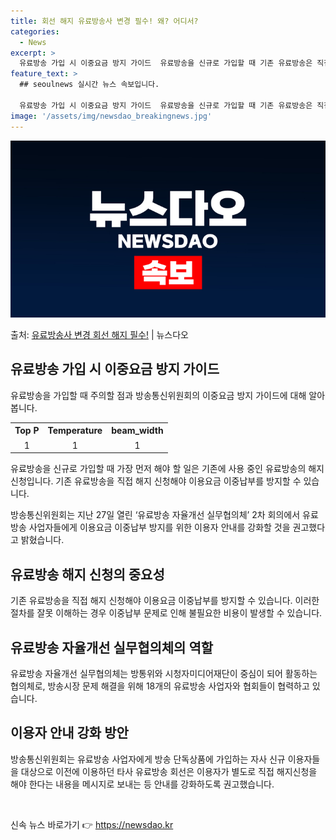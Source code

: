 ```yaml
---
title: 회선 해지 유료방송사 변경 필수! 왜? 어디서?
categories:
  - News
excerpt: >
  유료방송 가입 시 이중요금 방지 가이드  유료방송을 신규로 가입할 때 기존 유료방송은 직접 해지 신청해야 이…
feature_text: >
  ## seoulnews 실시간 뉴스 속보입니다.

  유료방송 가입 시 이중요금 방지 가이드  유료방송을 신규로 가입할 때 기존 유료방송은 직접 해지 신청해야 이…
image: '/assets/img/newsdao_breakingnews.jpg'
---
```


![뉴스다오 속보](/assets/img/newsdao_breakingnews.jpg)

<p>출처: <a href="https://newsdao.kr/4495" rel="dofollow">유료방송사 변경 회선 해지 필수!</a> | 뉴스다오</p>

<h2 data-ke-size="size26">유료방송 가입 시 이중요금 방지 가이드</h2>
<p data-ke-size="size16">유료방송을 가입할 때 주의할 점과 방송통신위원회의 이중요금 방지 가이드에 대해 알아봅니다.</p>
<div class="content_table">
  <table>
    <tbody>
      <tr>
        <td style="text-align: center; height: 20px;"><b>Top P</b></td>
        <td style="text-align: center; height: 20px;"><b>Temperature</b></td>
        <td style="text-align: center; height: 20px;"><b>beam_width</b></td>
      </tr>
      <tr>
        <td style="text-align: center; height: 17px;">1</td>
        <td style="text-align: center; height: 17px;">1</td>
        <td style="text-align: center; height: 17px;">1</td>
      </tr>
    </tbody>
  </table>
</div>
<p>유료방송을 신규로 가입할 때 가장 먼저 해야 할 일은 기존에 사용 중인 유료방송의 해지 신청입니다. 기존 유료방송을 직접 해지 신청해야 이용요금 이중납부를 방지할 수 있습니다.</p>
<p>방송통신위원회는 지난 27일 열린 ‘유료방송 자율개선 실무협의체’ 2차 회의에서 유료방송 사업자들에게 이용요금 이중납부 방지를 위한 이용자 안내를 강화할 것을 권고했다고 밝혔습니다.</p>

<h2 data-ke-size="size26">유료방송 해지 신청의 중요성</h2>
<p>기존 유료방송을 직접 해지 신청해야 이용요금 이중납부를 방지할 수 있습니다. 이러한 절차를 잘못 이해하는 경우 이중납부 문제로 인해 불필요한 비용이 발생할 수 있습니다.</p>

<h2 data-ke-size="size26">유료방송 자율개선 실무협의체의 역할</h2>
<p>유료방송 자율개선 실무협의체는 방통위와 시청자미디어재단이 중심이 되어 활동하는 협의체로, 방송시장 문제 해결을 위해 18개의 유료방송 사업자와 협회들이 협력하고 있습니다.</p>

<h2 data-ke-size="size26">이용자 안내 강화 방안</h2>
<p>방송통신위원회는 유료방송 사업자에게 방송 단독상품에 가입하는 자사 신규 이용자들을 대상으로 이전에 이용하던 타사 유료방송 회선은 이용자가 별도로 직접 해지신청을 해야 한다는 내용을 메시지로 보내는 등 안내를 강화하도록 권고했습니다.</p>

<p data-ke-size="size16">&nbsp;</p> 

신속 뉴스 바로가기 👉 <a href="https://newsdao.kr" rel="dofollow">https://newsdao.kr</a>


